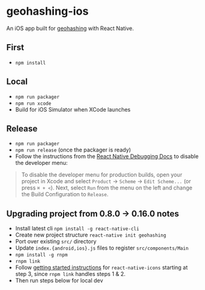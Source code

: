 geohashing-ios
==================

An iOS app built for [geohashing](https://xkcd.com/426/) with React Native.

## First

- `npm install`

## Local
- `npm run packager`
- `npm run xcode`
- Build for iOS Simulator when XCode launches

## Release
- `npm run packager`
- `npm run release` (once the packager is ready)
- Follow the instructions from the [React Native Debugging Docs](https://facebook.github.io/react-native/docs/debugging.html#debugging-react-native-apps) to disable the developer menu:

> To disable the developer menu for production builds, open your project in Xcode and select `Product` → `Scheme` → `Edit Scheme...` (or press `⌘ + <`). Next, select `Run` from the menu on the left and change the Build Configuration to `Release`.

## Upgrading project from 0.8.0 -> 0.16.0 notes

- Install latest cli `npm install -g react-native-cli`
- Create new project structure `react-native init geohashing`
- Port over existing `src/` directory
- Update `index.{android,ios}.js` files to register `src/components/Main`
- `npm install -g rnpm`
- `rnpm link`
- Follow [getting started instructions](https://github.com/corymsmith/react-native-icons#getting-started---ios) for `react-native-icons` starting at step 3, since `rnpm link` handles steps 1 & 2.
- Then run steps below for local dev
